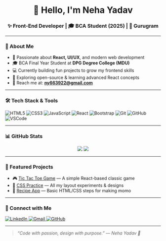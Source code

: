 <!-- Neha Yadav - GitHub Profile README -->

<h1 align="center">👋 Hello, I'm Neha Yadav</h1>
<h3 align="center">✨ Front-End Developer | 🎓 BCA Student (2025) | 📍 Gurugram</h3>

---

### 🌟 About Me

- 🧠 Passionate about **React, UI/UX**, and modern web development
- 🎓 BCA Final Year Student at **DPG Degree College (MDU)**
- 💻 Currently building fun projects to grow my frontend skills
- 🚀 Exploring open-source & learning advanced React concepts
- 📧 Reach me at: **[ny663922@gmail.com](mailto:ny663922@gmail.com)**

---

### 🛠️ Tech Stack & Tools

![HTML5](https://img.shields.io/badge/-HTML5-E34F26?style=for-the-badge&logo=html5&logoColor=white)
![CSS3](https://img.shields.io/badge/-CSS3-1572B6?style=for-the-badge&logo=css3)
![JavaScript](https://img.shields.io/badge/-JavaScript-F7DF1E?style=for-the-badge&logo=javascript&logoColor=black)
![React](https://img.shields.io/badge/-React-61DAFB?style=for-the-badge&logo=react)
![Bootstrap](https://img.shields.io/badge/-Bootstrap-563D7C?style=for-the-badge&logo=bootstrap)
![Git](https://img.shields.io/badge/-Git-F05032?style=for-the-badge&logo=git&logoColor=white)
![GitHub](https://img.shields.io/badge/-GitHub-181717?style=for-the-badge&logo=github)
![VSCode](https://img.shields.io/badge/-VSCode-007ACC?style=for-the-badge&logo=visual-studio-code)

---

### 📊 GitHub Stats

<p align="center">
  <img src="https://github-readme-stats.vercel.app/api?username=yahoowecanwork2&show_icons=true&theme=tokyonight&hide=prs"/>
  <img src="https://github-readme-stats.vercel.app/api/top-langs/?username=yahoowecanwork2&layout=compact&theme=tokyonight"/>
</p>

---

### 📁 Featured Projects

- 🎮 [Tic Tac Toe Game](https://github.com/yahoowecanwork2/tic-tac-toe-) — A simple React-based classic game
- 🎨 [CSS Practice](https://github.com/yahoowecanwork2/learning-css) — All my layout experiments & designs
- 🍜 [Recipe App](https://github.com/yahoowecanwork2/project1-Recipe-) — Basic HTML/CSS steps for making momo

---

### 🔗 Connect with Me

<p align="left">
  <a href="https://www.linkedin.com/in/neha-yadav-89b5262a7/" target="_blank">
    <img src="https://img.shields.io/badge/-LinkedIn-blue?style=for-the-badge&logo=linkedin" alt="LinkedIn" />
  </a>
  <a href="mailto:ny663922@gmail.com">
    <img src="https://img.shields.io/badge/-Gmail-D14836?style=for-the-badge&logo=gmail&logoColor=white" alt="Gmail" />
  </a>
  <a href="https://github.com/yahoowecanwork2" target="_blank">
    <img src="https://img.shields.io/badge/-GitHub-black?style=for-the-badge&logo=github" alt="GitHub" />
  </a>
</p>

---

> _“Code with passion, design with purpose.” — Neha Yadav 💫_



<!--
**yahoowecanwork2/yahoowecanwork2** is a ✨ _special_ ✨ repository because its `README.md` (this file) appears on your GitHub profile.

Here are some ideas to get you started:

- 🔭 I’m currently working on ...
- 🌱 I’m currently learning ...
- 👯 I’m looking to collaborate on ...
- 🤔 I’m looking for help with ...
- 💬 Ask me about ...
- 📫 How to reach me: ...
- 😄 Pronouns: ...
- ⚡ Fun fact: ...
-->
